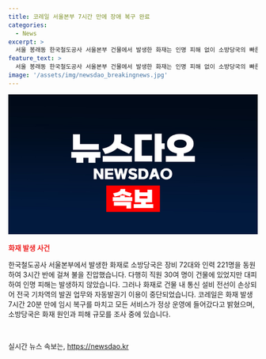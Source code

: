 ```yaml
---
title: 코레일 서울본부 7시간 만에 장애 복구 완료
categories:
  - News
excerpt: >
  서울 봉래동 한국철도공사 서울본부 건물에서 발생한 화재는 인명 피해 없이 소방당국의 빠른 대응으로 3시간 반 만에 꺼졌습니다. 임시 복구를 통해 기차역의 발권 업무와 자동발권기 이용이 중단됐으나, 오후 5시쯤 모든 서비스가 정상화되었습니다. 소방당국은 원인과 피해 규모를 조사 중이며, 추가 소식은 YTN에서 확인 가능합니다.
feature_text: >
  서울 봉래동 한국철도공사 서울본부 건물에서 발생한 화재는 인명 피해 없이 소방당국의 빠른 대응으로 3시간 반 만에 꺼졌습니다. 임시 복구를 통해 기차역의 발권 업무와 자동발권기 이용이 중단됐으나, 오후 5시쯤 모든 서비스가 정상화되었습니다. 소방당국은 원인과 피해 규모를 조사 중이며, 추가 소식은 YTN에서 확인 가능합니다.
image: '/assets/img/newsdao_breakingnews.jpg'
---
```


<p><img src="/assets/img/newsdao_breakingnews.jpg" alt="cryptoinkorea 속보" /></p>

<p><b><span style="color: #ee2323;">화재 발생 사건</span></b></p>

<p>한국철도공사 서울본부에서 발생한 화재로 소방당국은 장비 72대와 인력 221명을 동원하여 3시간 반에 걸쳐 불을 진압했습니다. 다행히 직원 30여 명이 건물에 있었지만 대피하여 인명 피해는 발생하지 않았습니다. 그러나 화재로 건물 내 통신 설비 전선이 손상되어 전국 기차역의 발권 업무와 자동발권기 이용이 중단되었습니다. 코레일은 화재 발생 7시간 20분 만에 임시 복구를 마치고 모든 서비스가 정상 운영에 들어갔다고 밝혔으며, 소방당국은 화재 원인과 피해 규모를 조사 중에 있습니다.</p>

<p data-ke-size="size16">&nbsp;</p>
실시간 뉴스 속보는, <a href="https://newsdao.kr" rel="dofollow">https://newsdao.kr</a>


